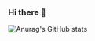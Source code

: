 ### Hi there 👋

![Anurag's GitHub stats](https://github-readme-stats.vercel.app/api?username=pabloep17&show_icons=true&theme=transparent)






<!--
**pabloep17/pabloep17** is a ✨ _special_ ✨ repository because its `README.md` (this file) appears on your GitHub profile.

Here are some ideas to get you started:

- 🔭 I’m currently working on ...
- 🌱 I’m currently learning ...
- 👯 I’m looking to collaborate on ...
- 🤔 I’m looking for help with ...
- 💬 Ask me about ...
- 📫 How to reach me: ...
- 😄 Pronouns: ...
- ⚡ Fun fact: ...
-->
